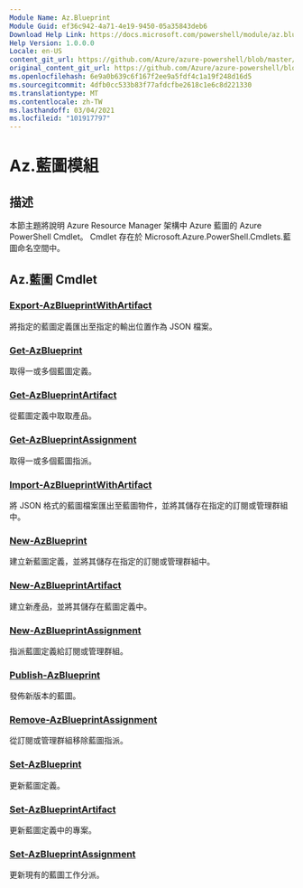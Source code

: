 ```yaml
---
Module Name: Az.Blueprint
Module Guid: ef36c942-4a71-4e19-9450-05a35843deb6
Download Help Link: https://docs.microsoft.com/powershell/module/az.blueprint
Help Version: 1.0.0.0
Locale: en-US
content_git_url: https://github.com/Azure/azure-powershell/blob/master/src/Blueprint/Blueprint/help/Az.Blueprint.md
original_content_git_url: https://github.com/Azure/azure-powershell/blob/master/src/Blueprint/Blueprint/help/Az.Blueprint.md
ms.openlocfilehash: 6e9a0b639c6f167f2ee9a5fdf4c1a19f248d16d5
ms.sourcegitcommit: 4dfb0cc533b83f77afdcfbe2618c1e6c8d221330
ms.translationtype: MT
ms.contentlocale: zh-TW
ms.lasthandoff: 03/04/2021
ms.locfileid: "101917797"
---
```

# Az.藍圖模組
## 描述
本節主題將說明 Azure Resource Manager 架構中 Azure 藍圖的 Azure PowerShell Cmdlet。 Cmdlet 存在於 Microsoft.Azure.PowerShell.Cmdlets.藍圖命名空間中。

## Az.藍圖 Cmdlet
### [Export-AzBlueprintWithArtifact](Export-AzBlueprintWithArtifact.md)
將指定的藍圖定義匯出至指定的輸出位置作為 JSON 檔案。 

### [Get-AzBlueprint](Get-AzBlueprint.md)
取得一或多個藍圖定義。

### [Get-AzBlueprintArtifact](Get-AzBlueprintArtifact.md)
從藍圖定義中取取產品。

### [Get-AzBlueprintAssignment](Get-AzBlueprintAssignment.md)
取得一或多個藍圖指派。

### [Import-AzBlueprintWithArtifact](Import-AzBlueprintWithArtifact.md)
將 JSON 格式的藍圖檔案匯出至藍圖物件，並將其儲存在指定的訂閱或管理群組中。

### [New-AzBlueprint](New-AzBlueprint.md)
建立新藍圖定義，並將其儲存在指定的訂閱或管理群組中。

### [New-AzBlueprintArtifact](New-AzBlueprintArtifact.md)
建立新產品，並將其儲存在藍圖定義中。

### [New-AzBlueprintAssignment](New-AzBlueprintAssignment.md)
指派藍圖定義給訂閱或管理群組。

### [Publish-AzBlueprint](Publish-AzBlueprint.md)
發佈新版本的藍圖。

### [Remove-AzBlueprintAssignment](Remove-AzBlueprintAssignment.md)
從訂閱或管理群組移除藍圖指派。

### [Set-AzBlueprint](Set-AzBlueprint.md)
更新藍圖定義。

### [Set-AzBlueprintArtifact](Set-AzBlueprintArtifact.md)
更新藍圖定義中的專案。

### [Set-AzBlueprintAssignment](Set-AzBlueprintAssignment.md)
更新現有的藍圖工作分派。

